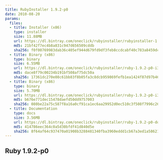 ```yaml
---
title: RubyInstaller 1.9.2-p0
date: 2010-08-20
params:
  files:
  - title: Installer (x86)
    type: installer
    size: 11.88MB
    url: https://dl.bintray.com/oneclick/rubyinstaller/rubyinstaller-1.9.2-p0.exe
    md5: 21bf42f7ec4b8a831c947d656509cddb
    sha256: f0f00769983dab36c405ef944d679fd9df3feb8ccdcabf40c783a8459dc21276
  - title: Binary (x86)
    type: binary
    size: 6.55MB
    url: https://dl.bintray.com/oneclick/rubyinstaller/ruby-1.9.2-p0-i386-mingw32-debug.7z
    md5: dace8f79c00234b191bf508af75dc50a
    sha256: 17361dc270e08c61bb83f8b05fa3c8dcb959869fefb1ea1424f87d97b461c4fa
  - title: Binary (x86)
    type: binary
    size: 5.70MB
    url: https://dl.bintray.com/oneclick/rubyinstaller/ruby-1.9.2-p0-i386-mingw32.7z
    md5: b676e771dec15478daefd50dd9757003
    sha256: 080be22a75c587f8a16a0cf91ca1ec6aa29952d0ec510c3f508f7996c267077e
  - title: Documentation
    type: docs
    size: 3.56MB
    url: https://dl.bintray.com/oneclick/rubyinstaller/ruby-1.9.2-p0-doc-chm.7z
    md5: 414786eec364c0a5d30bfdf41d840d5e
    sha256: 8f64af64c937470a01908b3288481340fba3960eddd1cb67a3ed1a58621b8eb7
---
```


## Ruby 1.9.2-p0
